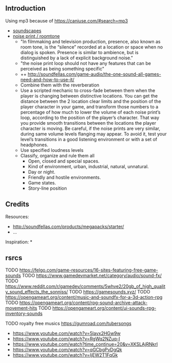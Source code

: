 

## Introduction
Using mp3 because of https://caniuse.com/#search=mp3


* [soundscapes](https://en.wikipedia.org/wiki/Soundscape)
* [noise print / roomtone](http://soundfellas.com/game-audio/the-one-sound-all-games-need-and-how-to-use-it/)
  * "In filmmaking and television production, presence, also known as room tone, is the “silence” recorded at a location or space when no dialog is spoken. Presence is similar to ambience, but is distinguished by a lack of explicit background noise."
  * "the noise print loop should not have any features that can be perceived as being something specific"
  * ++ http://soundfellas.com/game-audio/the-one-sound-all-games-need-and-how-to-use-it/
  * Combine them with the reverberation
  * Use a scripted mechanic to cross-fade between them when the player is changing between distinctive locations. You can get the distance between the 2 location clear limits and the position of the player character in your game, and transform those numbers to a percentage of how much to lower the volume of each noise print’s loop, according to the position of the player’s character. That way you provide smooth transitions between the locations the player character is moving. Be careful, if the noise prints are very similar, during same volume levels flanging may appear. To avoid it, test your level’s transitions in a good listening environment or with a set of headphones.
  * Use specified loudness levels
  * Classify, organize and rule them all
    * Open, closed and special spaces.
    * Kind of environment, urban, industrial, natural, unnatural.
    * Day or night.
    * Friendly and hostile environments.
    * Game states.
    * Story-line position

## Credits

Resources:
* http://soundfellas.com/products/megapacks/starter/
* ...

Inspiration:
*


## rsrcs
TODO https://felgo.com/game-resources/16-sites-featuring-free-game-sounds
TODO https://www.gamedevmarket.net/category/audio/sound-fx/
TODO https://www.reddit.com/r/gamedev/comments/5whve2/20gb_of_high_quality_sound_effects_the_sonniss/
TODO https://gamesounds.xyz/
TODO https://opengameart.org/content/music-and-soundfx-for-a-3d-action-rpg
TODO https://opengameart.org/content/rpg-sound-archive-attack-movement-hits
TODO https://opengameart.org/content/ui-sounds-rpg-inventory-sounds

TODO royalty free musics https://gumroad.com/tubersongs
* https://www.youtube.com/watch?v=5lavx2HGw9w
* https://www.youtube.com/watch?v=RgWq2NZuq-I
* https://www.youtube.com/watch?time_continue=20&v=XKSLAjRNkrI
* https://www.youtube.com/watch?v=qGCbgPvDgQk
* https://www.youtube.com/watch?v=IjEW2T1FqGk
